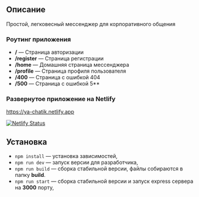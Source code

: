 ## Описание

Простой, легковесный мессенджер для корпоративного общения

### Роутинг приложения 

- **/** — Страница авторизации
- **/register** — Страница регистрации
- **/home** — Домашняя страница мессенджера
- **/profile** — Страница профиля пользователя
- **/400** — Страница с ошибкой 404
- **/500** — Страница с ошибкой 5**

### Развернутое приложение на Netlify

https://ya-chatik.netlify.app

[![Netlify Status](https://api.netlify.com/api/v1/badges/9a814c62-2039-439f-b7fa-7af6b53f7dcc/deploy-status)](https://app.netlify.com/sites/ya-chatik/deploys)


## Установка

- `npm install` — установка зависимостей,
- `npm run dev` — запуск версии для разработчика,
- `npm run build` — сборка стабильной версии, файлы собираются в папку **build**.
- `npm run start` — сборка стабильной версии и запуск express сервера на **3000** порту,
